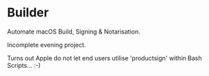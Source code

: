 # Builder
 Automate macOS Build, Signing & Notarisation.

Incomplete evening project.

Turns out Apple do not let end users utilise 'productsign' within Bash Scripts... :-)
